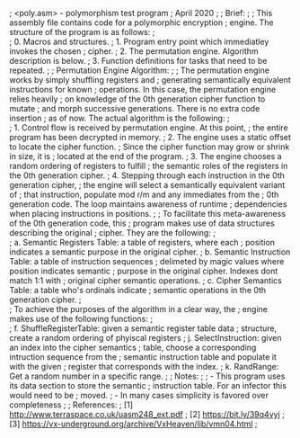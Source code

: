 ;  <poly.asm>   -    polymorphism test program
;                         April 2020
;
;   Brief: 
;
;      This assembly file contains code for a polymorphic encryption
;      engine. The structure of the program is as follows:
;       
;      0. Macros and structures.
;      1. Program entry point which immediatley invokes the chosen 
;         cipher.
;      2. The permutation engine. Algorithm description is below.
;      3. Function definitions for tasks that need to be repeated.
;
;   Permutation Engine Algorithm:
;
;       The permutation engine works by simply shuffling registers and 
;       generating semantically equivalent instructions for known 
;       operations. In this case, the permutation engine relies heavily
;       on knowledge of the 0th generation cipher function to mutate
;       and morph successive generations. There is no extra code insertion 
;       as of now. The actual algorithm is the following:
;   
;       1. Control flow is received by permutation engine. At this point,
;          the entire program has been decrypted in memory. 
;       2. The engine uses a static offset to locate the cipher function. 
;          Since the cipher function may grow or shrink in size, it is 
;          located at the end of the program.
;       3. The engine chooses a random ordering of registers to fulfill
;          the semantic roles of the registers in the 0th generation cipher.
;       4. Stepping through each instruction in the 0th generation cipher,
;          the engine will select a semantically equivalent variant of 
;          that instruction, populate mod r/m and any immediates from the
;          0th generation code. The loop maintains awareness of runtime
;          dependencies when placing instructions in positions.
;
;       To facilitate this meta-awareness of the 0th generation code, this
;       program makes use of data structures describing the original
;       cipher. They are the following:
;   
;       a. Semantic Registers Table: a table of registers, where each
;          position indicates a semantic purpose in the original cipher.
;       b. Semantic Instruction Table: a table of instruction sequences
;          delimeted by magic values where position indicates semantic
;          purpose in the original cipher. Indexes dont match 1:1 with
;          original cipher semantic operations.
;       c. Cipher Semantics Table: a table who's ordinals indicate 
;          semantic operations in the 0th generation cipher.
;       
;       To achieve the purposes of the algorithm in a clear way, the 
;       engine makes use of the following functions:
;   
;       f. ShuffleRegisterTable: given a semantic register table data
;          structure, create a random ordering of phyiscal registers
;       j. SelectInstruction: given an index into the cipher semantics
;          table, choose a corresponding intruction sequence from the 
;          semantic instruction table and populate it with the given
;          register that corresponds with the index.
;       k. RandRange: Get a random number in a specific range.
;
;   Notes:
;
;       - This program uses its data section to store the semantic 
;         instruction table. For an infector this would need to be 
;         moved.
;       - In many cases simplicity is favored over completeness
;
;   References:
;       [1] http://www.terraspace.co.uk/uasm248_ext.pdf
;       [2] https://bit.ly/39q4vyj
;       [3] https://vx-underground.org/archive/VxHeaven/lib/vmn04.html
;
